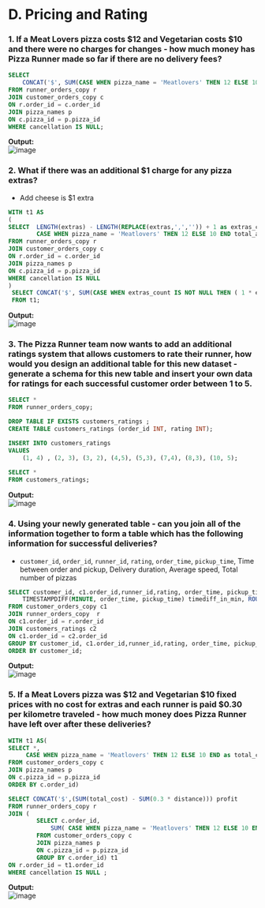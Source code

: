# D. Pricing and Rating
### 1. If a Meat Lovers pizza costs $12 and Vegetarian costs $10 and there were no charges for changes - how much money has Pizza Runner made so far if there are no delivery fees?
```sql
SELECT 
	CONCAT('$', SUM(CASE WHEN pizza_name = 'Meatlovers' THEN 12 ELSE 10 END)) as total_pay
FROM runner_orders_copy r
JOIN customer_orders_copy c
ON r.order_id = c.order_id
JOIN pizza_names p
ON c.pizza_id = p.pizza_id
WHERE cancellation IS NULL;
```
**Output:**\
![image](https://github.com/user-attachments/assets/671d7f61-9ea9-4450-9fe5-81983e40345d)

### 2. What if there was an additional $1 charge for any pizza extras?
  - Add cheese is $1 extra
```sql
WITH t1 AS
(
SELECT  LENGTH(extras) - LENGTH(REPLACE(extras,',','')) + 1 as extras_count,
		CASE WHEN pizza_name = 'Meatlovers' THEN 12 ELSE 10 END total_amount
FROM runner_orders_copy r
JOIN customer_orders_copy c
ON r.order_id = c.order_id
JOIN pizza_names p
ON c.pizza_id = p.pizza_id
WHERE cancellation IS NULL
)
 SELECT CONCAT('$', SUM(CASE WHEN extras_count IS NOT NULL THEN ( 1 * extras_count) + total_amount ELSE total_amount END)) total
 FROM t1;
```
**Output:**\
![image](https://github.com/user-attachments/assets/a50bae1d-0b9e-4004-bb03-ecb1c7982377)

### 3. The Pizza Runner team now wants to add an additional ratings system that allows customers to rate their runner, how would you design an additional table for this new dataset - generate a schema for this new table and insert your own data for ratings for each successful customer order between 1 to 5.
```sql
SELECT *
FROM runner_orders_copy;

DROP TABLE IF EXISTS customers_ratings ;
CREATE TABLE customers_ratings (order_id INT, rating INT);

INSERT INTO customers_ratings
VALUES 
	(1, 4) , (2, 3), (3, 2), (4,5), (5,3), (7,4), (8,3), (10, 5);
    
SELECT *
FROM customers_ratings;
```
**Output:**\
![image](https://github.com/user-attachments/assets/0cf68415-b853-4890-8969-2a993f583ec1)

### 4. Using your newly generated table - can you join all of the information together to form a table which has the following information for successful deliveries?
- `customer_id`, `order_id`, `runner_id`, `rating`, `order_time`, `pickup_time`, Time between order and pickup, Delivery duration, Average speed, Total number of pizzas
```sql
SELECT customer_id, c1.order_id,runner_id,rating, order_time, pickup_time,  
	TIMESTAMPDIFF(MINUTE, order_time, pickup_time) timediff_in_min, ROUND(AVG(distance /(duration / 60) ), 2) `Avg_speed(km/hr)`,  COUNT(pizza_id) pizza_count
FROM customer_orders_copy c1
JOIN runner_orders_copy  r
ON c1.order_id = r.order_id
JOIN customers_ratings c2
ON c1.order_id = c2.order_id
GROUP BY customer_id, c1.order_id,runner_id,rating, order_time, pickup_time
ORDER BY customer_id;
```
**Output:**\
![image](https://github.com/user-attachments/assets/c51597b5-f174-4a60-a75f-6df3810b298f)

### 5. If a Meat Lovers pizza was $12 and Vegetarian $10 fixed prices with no cost for extras and each runner is paid $0.30 per kilometre traveled - how much money does Pizza Runner have left over after these deliveries?
```sql
WITH t1 AS(
SELECT *,
	 CASE WHEN pizza_name = 'Meatlovers' THEN 12 ELSE 10 END as total_cost
FROM customer_orders_copy c
JOIN pizza_names p
ON c.pizza_id = p.pizza_id
ORDER BY c.order_id)

SELECT CONCAT('$',(SUM(total_cost) - SUM(0.3 * distance))) profit
FROM runner_orders_copy r
JOIN (
		SELECT c.order_id,
			SUM( CASE WHEN pizza_name = 'Meatlovers' THEN 12 ELSE 10 END) as total_cost
		FROM customer_orders_copy c
		JOIN pizza_names p
		ON c.pizza_id = p.pizza_id
		GROUP BY c.order_id) t1
ON r.order_id = t1.order_id
WHERE cancellation IS NULL ;
```
**Output:**\
![image](https://github.com/user-attachments/assets/ae721743-bad6-45fd-8138-136332b5af64)

